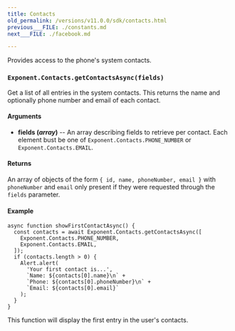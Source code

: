```yaml
---
title: Contacts
old_permalink: /versions/v11.0.0/sdk/contacts.html
previous___FILE: ./constants.md
next___FILE: ./facebook.md

---
```


Provides access to the phone's system contacts.

### `Exponent.Contacts.getContactsAsync(fields)`
Get a list of all entries in the system contacts. This returns the name and optionally phone number and email of each contact.

#### Arguments

* **fields (_array_)** -- An array describing fields to retrieve per contact. Each element bust be one of `Exponent.Contacts.PHONE_NUMBER` or `Exponent.Contacts.EMAIL`.

#### Returns
An array of objects of the form `{ id, name, phoneNumber, email }` with `phoneNumber` and `email` only present if they were requested through the `fields` parameter.

#### Example
    async function showFirstContactAsync() {
      const contacts = await Exponent.Contacts.getContactsAsync([
        Exponent.Contacts.PHONE_NUMBER,
        Exponent.Contacts.EMAIL,
      ]);
      if (contacts.length > 0) {
        Alert.alert(
          'Your first contact is...',
          `Name: ${contacts[0].name}\n` +
          `Phone: ${contacts[0].phoneNumber}\n` +
          `Email: ${contacts[0].email}`
        );
      }
    }

This function will display the first entry in the user's contacts.
